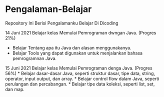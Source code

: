 # Pengalaman-Belajar
Repository Ini Berisi Pengalamanku Belajar Di Dicoding

14 Juni 2021
Belajar kelas Memulai Pemrograman dwngan Java. (Progres 21%)
   * Belajar Tentang apa itu Java dan alasan menggunakanya.
   * Belajar Tools yang dapat digunakan untuk menjalankan bahasa pemrogramnan Java.

15 Juni 2021 
Belajar kelas Memulai Pemrograman denga Java. (Progres 56%)
    * Belajar dasar-dasar Java, seperti struktur dasar, tipe data, string, operator, input output, dan array.
    * Belajar control flow dalam Java, seperti perulangan dan percabangan.
    * Belajar tipe data koleksi, seperti list, set, dan map.
